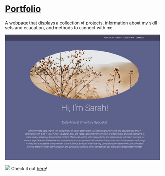 # [Portfolio](https://svujcich.github.io/Portfolio/)
A webpage that displays a collection of projects,  information about my skill sets and education, and methods to connect with me. 

![](https://github.com/svujcich/Portfolio/blob/main/assets/img/profilePreview.JPG)

![](https://svujcich.github.io/Portfolio/)
Check it out [here](https://svujcich.github.io/Portfolio/)!
